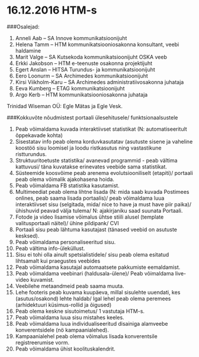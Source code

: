 # 16.12.2016 HTM-s

###Osalejad:
1.	Anneli Aab – SA Innove kommunikatsioonijuht
2.	Helena Tamm – HTM kommunikatsiooniosakonna konsultant, veebi haldamine
3.	Marit Valge – SA Kutsekoda kommunikatsioonijuht OSKA veeb
4.	Erkki Jakobson – HTM e-teenuste osakonna projektijuht
5.	Egert Anslan – HITSA Turundus- ja kommunikatsioonijuht
6.	Eero Loonurm – SA Archimedes kommunikatsioonijuht
7.	Kirsi Viikholm-Karu – SA Archimedes administratiivosakonna juhataja
8.	Eeva Kumberg – ETAG kommunikatsioonijuht
9.	Argo Kerb – HTM kommunikatsiooniosakonna juhataja

Trinidad Wiseman OÜ: Egle Mätas ja Egle Vesk.

###Kokkuvõte nõudmistest portaali ülesehitusele/ funktsionaalsustele

1. Peab võimaldama kuvada interaktiivset statistikat (N: automatiseeritult õppekavade kohta)
2. Sisestatav info peab olema korduvkasutatav (asutuste sisene ja vaheline koostöö sisu loomisel ja loodu ristkasutus ning vastastikune ristturundus.                                                        
3. Struktuuritoetuste statistika/ avanevad programmid - peab vältima kattuvusi/ täna kuvatakse erinevates veebide sama statistikat.                                                
4. Süsteemide koosvõime peab arenema evolutsiooniliselt (etapiti)/ portaali peab olema võimalik ajakohasena hoida.
5. Peab võimaldama FB statistika kasutamist.
6. Multimeediat peab olema lihtne lisada (N: mida saab kuvada Postimees onlines, peab saama lisada portaalis)/ peab võimaldama luua interaktiivset sisu (selgitada, mida/ nice to have ja must have piir paika)/ ühishuvid peavad välja tulema/ N: ajakirjaniku saad suunata Portaali.
7. Fotode ja video lisamise võimalus ühtse stiili alusel (template valitusportaali näitel)/ ühine pildipank/ CVI
8. Portaali sisu peab lähtuma kasutajast (tänased veebid on asutuste kesksed).
9. Peab võimaldama personaliseeritud sisu.
10. Peab vältima info-üleküllust.
11. Sisu ei tohi olla ainult spetsialistidele/ sisu peab olema esitatud lihtsamalt kui praegustes veebides
12. Peab võimaldama kasutajal automaatsete pakkumiste eemaldamist.
13. Peab võimaldama veebinari (haldusala-ülene)/ Peab võimaldama live-video kuvamist.
14. Veebilehe metaandmeid peab saama muuta.
15. Lehe footeris peab kuvama kuupäeva, millal sisulehte uuendati, kes (asutus/osakond) lehte haldab/ Igal lehel peab olema peremees (arhidektuuri küsimus-rollid ja õigused)                                                     
16. Peab olema keskne sisutoimetus/ 1 vastutaja HTM-s.
17. Peab võimaldama luua sisu mistahes keeles.
18. Peab võimaldama luua individualiseeritud disainiga alamveebe konverentsidele (nö kampaanialehed).
19. Kampaanialehel peab olema võimalus lisada konverentsile registreerumise vorm.
20. Peab võimaldama ühist koolituskalendrit.

